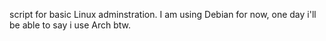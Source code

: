 script for basic Linux adminstration.
I am using Debian for now, one day i'll be able to say i use Arch btw.
